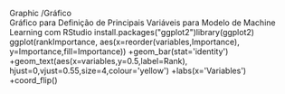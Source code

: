 Graphic
/Gráfico\
Gráfico para Definição de Principais Variáveis para Modelo de Machine Learning com RStudio
install.packages("ggplot2")library(ggplot2) ggplot(rankImportance,
aes(x=reorder(variables,Importance),
y=Importance,fill=Importance))
+geom_bar(stat='identity')
+geom_text(aes(x=variables,y=0.5,label=Rank),
hjust=0,vjust=0.55,size=4,colour='yellow')
+labs(x='Variables')
+coord_flip()
